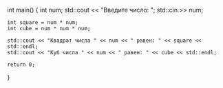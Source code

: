 int main() {
    int num;
    std::cout << "Введите число: ";
    std::cin >> num;

    int square = num * num;
    int cube = num * num * num;
    
    std::cout << "Квадрат числа " << num << " равен: " << square << std::endl;
    std::cout << "Куб числа " << num << " равен: " << cube << std::endl;

    return 0;
}

